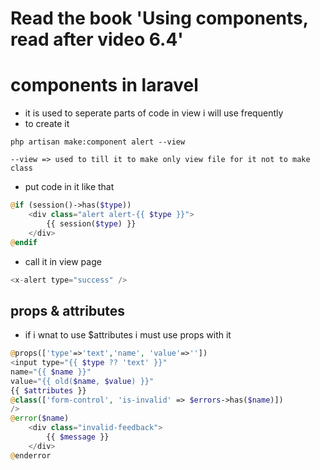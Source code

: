 # Read the book 'Using components, read after video 6.4'

# components in laravel
- it is used to seperate parts of code in view i will use frequently
- to create it 

```
php artisan make:component alert --view

--view => used to till it to make only view file for it not to make class
```

- put code in it like that 

```php
@if (session()->has($type))
    <div class="alert alert-{{ $type }}">
        {{ session($type) }}
    </div>
@endif
```
- call it in view page 

```php
<x-alert type="success" />
```
## props & attributes
-  if i wnat to use $attributes i must use props with it
```php
@props(['type'=>'text','name', 'value'=>''])
<input type="{{ $type ?? 'text' }}"
name="{{ $name }}"
value="{{ old($name, $value) }}"
{{ $attributes }}
@class(['form-control', 'is-invalid' => $errors->has($name)])
/>
@error($name)
    <div class="invalid-feedback">
        {{ $message }}
    </div>
@enderror
```